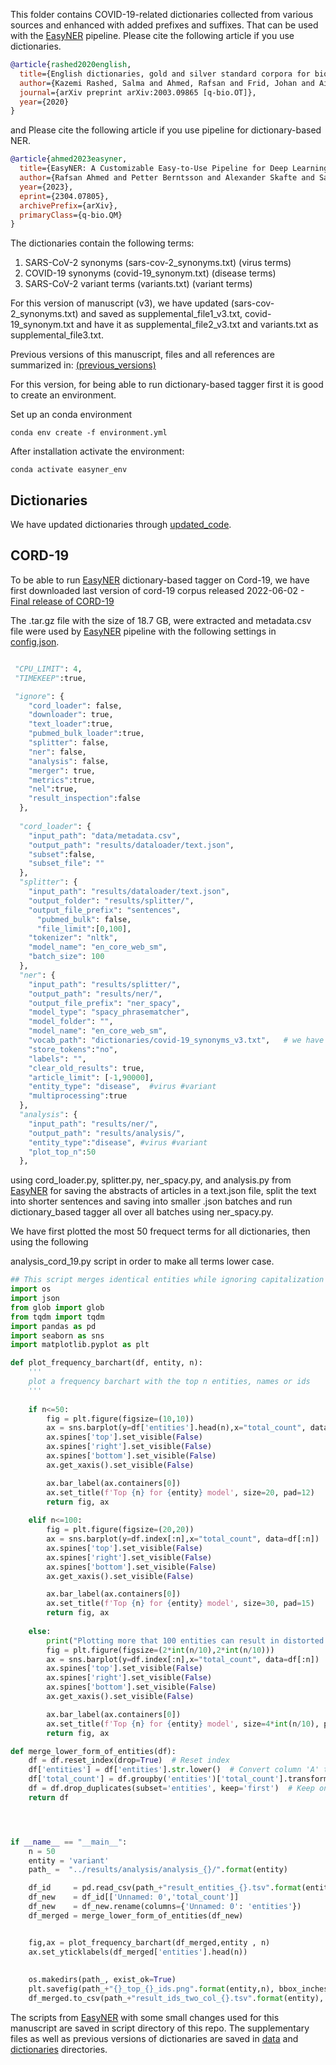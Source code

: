 This folder contains COVID-19-related dictionaries collected from various sources and enhanced with added prefixes and suffixes. That can be used with the [EasyNER](https://github.com/Aitslab/EasyNER.git) pipeline.
Please cite the following article if you use dictionaries.

```bibtex
@article{rashed2020english,
  title={English dictionaries, gold and silver standard corpora for biomedical natural language processing related to SARS-CoV-2 and COVID-19},
  author={Kazemi Rashed, Salma and Ahmed, Rafsan and Frid, Johan and Aits, Sonja},
  journal={arXiv preprint arXiv:2003.09865 [q-bio.OT]},
  year={2020}
}
```

and Please cite the following article if you use pipeline for dictionary-based NER.

```bibtex
@article{ahmed2023easyner,
  title={EasyNER: A Customizable Easy-to-Use Pipeline for Deep Learning- and Dictionary-based Named Entity Recognition from Medical Text},
  author={Rafsan Ahmed and Petter Berntsson and Alexander Skafte and Salma Kazemi Rashed and Marcus Klang and Adam Barvesten and Ola Olde and William Lindholm and Antton Lamarca Arrizabalaga and Pierre Nugues and Sonja Aits},
  year={2023},
  eprint={2304.07805},
  archivePrefix={arXiv},
  primaryClass={q-bio.QM}
}
```

The dictionaries contain the following terms:
1. SARS-CoV-2 synonyms (sars-cov-2_synonyms.txt)  (virus terms)
2. COVID-19 synonyms  (covid-19_synonym.txt)      (disease terms)
3. SARS-CoV-2 variant terms (variants.txt)        (variant terms)


For this version of manuscript (v3), we have updated (sars-cov-2_synonyms.txt) and saved as supplemental_file1_v3.txt, 
covid-19_synonym.txt and have it as supplemental_file2_v3.txt and variants.txt as supplemental_file3.txt.


Previous versions of this manuscript, files and all references are summarized in:
[(previous_versions)](https://github.com/Aitslab/corona)


For this version, for being able to run dictionary-based tagger first it is good to create an environment.

Set up an conda environment
```console
conda env create -f environment.yml
```

After installation activate the environment:
```console
conda activate easyner_env
```


## Dictionaries
We have updated dictionaries through [updated_code](https://github.com/Aitslab/Covid19/blob/main/data/Supplemental_file8_v3.ipynb).



## CORD-19
To be able to run [EasyNER](https://github.com/Aitslab/EasyNER.git) dictionary-based tagger on Cord-19, we have first downloaded last version of cord-19 corpus released 2022-06-02 - [Final release of CORD-19](https://ai2-semanticscholar-cord-19.s3-us-west-2.amazonaws.com/historical_releases.html)

The .tar.gz file with the size of 18.7 GB, were extracted and metadata.csv file were used by [EasyNER](https://github.com/Aitslab/EasyNER.git) pipeline with the following settings in [config.json](https://github.com/Aitslab/EasyNER/blob/main/config.json).


```python

 "CPU_LIMIT": 4,
 "TIMEKEEP":true,

 "ignore": {
    "cord_loader": false,
    "downloader": true,
    "text_loader":true,
    "pubmed_bulk_loader":true,
    "splitter": false,
    "ner": false,
    "analysis": false,
    "merger": true,
    "metrics":true,
    "nel":true,
    "result_inspection":false
  },
  
  "cord_loader": {
    "input_path": "data/metadata.csv",
    "output_path": "results/dataloader/text.json",
    "subset":false,
    "subset_file": ""
  },
  "splitter": {
    "input_path": "results/dataloader/text.json",
    "output_folder": "results/splitter/",
    "output_file_prefix": "sentences",
	  "pubmed_bulk": false,
	  "file_limit":[0,100],
    "tokenizer": "nltk",
    "model_name": "en_core_web_sm",
    "batch_size": 100
  },
  "ner": {
    "input_path": "results/splitter/",
    "output_path": "results/ner/",
    "output_file_prefix": "ner_spacy",
    "model_type": "spacy_phrasematcher",
    "model_folder": "",
    "model_name": "en_core_web_sm",
    "vocab_path": "dictionaries/covid-19_synonyms_v3.txt",   # we have run it for all dictionaries
    "store_tokens":"no",
    "labels": "",
    "clear_old_results": true,
    "article_limit": [-1,90000],
    "entity_type": "disease",  #virus #variant
    "multiprocessing":true
  },
  "analysis": {
    "input_path": "results/ner/",
    "output_path": "results/analysis/",
    "entity_type":"disease", #virus #variant
    "plot_top_n":50
  },

```
using cord_loader.py, splitter.py, ner_spacy.py, and analysis.py from  [EasyNER](https://github.com/Aitslab/EasyNER/tree/main/scripts/) for saving the abstracts of articles in a text.json file,
split the text into shorter sentences and saving into smaller .json batches and run dictionary_based tagger all over all batches using ner_spacy.py.

We have first plotted the most 50 frequect terms for all dictionaries, then using the following

analysis_cord_19.py script in order to make all terms lower case. 


```python
## This script merges identical entities while ignoring capitalization and sums their frequencies, storing and plotting the results in lowercase form.
import os
import json
from glob import glob
from tqdm import tqdm
import pandas as pd
import seaborn as sns
import matplotlib.pyplot as plt

def plot_frequency_barchart(df, entity, n):
    '''
    plot a frequency barchart with the top n entities, names or ids
    '''
    
    if n<=50:
        fig = plt.figure(figsize=(10,10))
        ax = sns.barplot(y=df['entities'].head(n),x="total_count", data=df[:n])
        ax.spines['top'].set_visible(False)
        ax.spines['right'].set_visible(False)
        ax.spines['bottom'].set_visible(False)
        ax.get_xaxis().set_visible(False)

        ax.bar_label(ax.containers[0])
        ax.set_title(f'Top {n} for {entity} model', size=20, pad=12)
        return fig, ax
    
    elif n<=100:
        fig = plt.figure(figsize=(20,20))
        ax = sns.barplot(y=df.index[:n],x="total_count", data=df[:n])
        ax.spines['top'].set_visible(False)
        ax.spines['right'].set_visible(False)
        ax.spines['bottom'].set_visible(False)
        ax.get_xaxis().set_visible(False)

        ax.bar_label(ax.containers[0])
        ax.set_title(f'Top {n} for {entity} model', size=30, pad=15)
        return fig, ax
    
    else:
        print("Plotting more that 100 entities can result in distorted graph")
        fig = plt.figure(figsize=(2*int(n/10),2*int(n/10)))
        ax = sns.barplot(y=df.index[:n],x="total_count", data=df[:n])
        ax.spines['top'].set_visible(False)
        ax.spines['right'].set_visible(False)
        ax.spines['bottom'].set_visible(False)
        ax.get_xaxis().set_visible(False)

        ax.bar_label(ax.containers[0])
        ax.set_title(f'Top {n} for {entity} model', size=4*int(n/10), pad=15)
        return fig, ax

def merge_lower_form_of_entities(df):
    df = df.reset_index(drop=True)  # Reset index
    df['entities'] = df['entities'].str.lower()  # Convert column 'A' to lowercase
    df['total_count'] = df.groupby('entities')['total_count'].transform('sum')  # Sum values in 'B' for same 'A'
    df = df.drop_duplicates(subset='entities', keep='first')  # Keep only first occurrence of each 'A'
    return df




if __name__ == "__main__":
    n = 50
    entity = 'variant'
    path_ =  "../results/analysis/analysis_{}/".format(entity)

    df_id     = pd.read_csv(path_+"result_entities_{}.tsv".format(entity),sep='\t')
    df_new    = df_id[['Unnamed: 0','total_count']]
    df_new    = df_new.rename(columns={'Unnamed: 0': 'entities'})
    df_merged = merge_lower_form_of_entities(df_new)


    fig,ax = plot_frequency_barchart(df_merged,entity , n)
    ax.set_yticklabels(df_merged['entities'].head(n))
            
   
    os.makedirs(path_, exist_ok=True)
    plt.savefig(path_+"{}_top_{}_ids.png".format(entity,n), bbox_inches="tight", aspect="auto", format="png")
    df_merged.to_csv(path_+"result_ids_two_col_{}.tsv".format(entity), sep="\t")


```

The scripts from [EasyNER](https://github.com/Aitslab/EasyNER/tree/main/scripts/) with some small changes used for this manuscript are saved in script directory of this repo.
The supplementary files as well as previous versions of dictionaries are saved in [data](https://github.com/Aitslab/Covid19/tree/main/data) and [dictionaries](https://github.com/Aitslab/Covid19/tree/main/dictionaries) directories.
